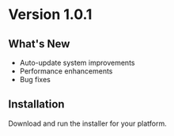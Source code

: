 # Version 1.0.1

## What's New
- Auto-update system improvements
- Performance enhancements
- Bug fixes

## Installation
Download and run the installer for your platform.